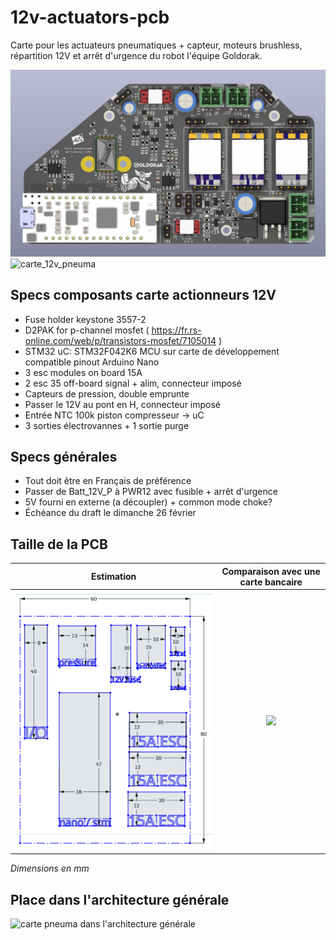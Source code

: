 # 12v-actuators-pcb
 Carte pour les actuateurs pneumatiques + capteur, moteurs brushless, répartition 12V et arrêt d'urgence du robot l'équipe Goldorak.
 
![](./images/12v-actuators-pcb.png)
![carte_12v_pneuma](https://user-images.githubusercontent.com/9111357/233331244-ee4a173a-776f-45a0-9ef5-6dc474d77c8d.jpg)


## Specs composants carte actionneurs 12V
- Fuse holder keystone 3557-2
- D2PAK for p-channel mosfet ( https://fr.rs-online.com/web/p/transistors-mosfet/7105014 )
- STM32 uC: STM32F042K6 MCU sur carte de développement compatible pinout Arduino Nano
- 3 esc modules on board 15A
- 2 esc 35 off-board signal + alim, connecteur imposé
- Capteurs de pression, double emprunte
- Passer le 12V au pont en H, connecteur imposé
- Entrée NTC 100k piston compresseur -> uC
- 3 sorties électrovannes + 1 sortie purge

## Specs générales
- Tout doit être en Français de préférence
- Passer de Batt\_12V\_P à PWR12 avec fusible + arrêt d'urgence
- 5V fourni en externe (a découpler) + common mode choke?
- Échéance du draft le dimanche 26 février

## Taille de la PCB

Estimation                 |  Comparaison avec une carte bancaire
:-------------------------:|:-------------------------:
![](./images/estimation_taille_pcb.png)  |  ![](https://user-images.githubusercontent.com/9111357/221445025-81ade442-1737-4052-ba31-01c18e8f846b.png)

_Dimensions en mm_

## Place dans l'architecture générale

![carte pneuma dans l'architecture générale](https://github.com/goldobot/12v-actuators-pcb/assets/9111357/1d70ee96-c7ae-42cf-a25e-c1604eeecfb9)
